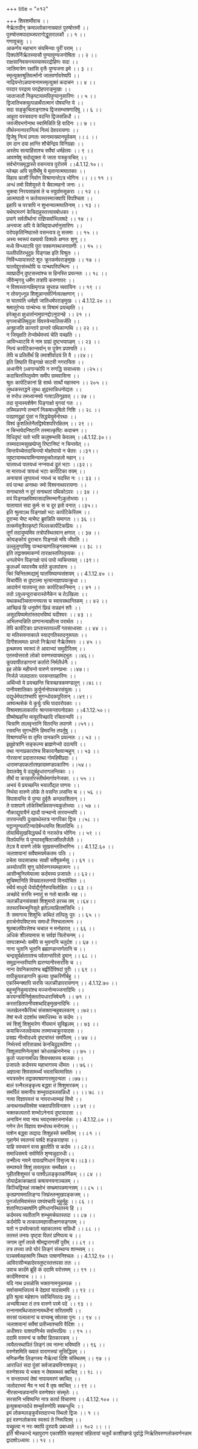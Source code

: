 +++
title = "०१२"

+++
शिवशर्मोवाच ।।  
नैर्ऋतादीन् क्रमाल्लोकानाख्यातं पुरुषोत्तमौ ।।  
पुरुषोत्तमपादाब्जपरागोद्धूसरालकौ ।। १ ।।  
गणावूचतुः ।।  
आकर्णय महाभाग संयमिन्याः पुरीं पराम् ।।  
दिक्पतेर्निर्ऋतस्यासौ पुण्यापुण्यजनोषिता ।। २ ।।  
राक्षसानिवसन्त्यस्यामपरद्रोहिणः सदा ।।  
जातिमात्रेण रक्षांसि वृत्तैः पुण्यजना इमे ।। ३ ।।  
स्मृत्युक्तश्रुतिवर्त्मानो जातवर्णावरेष्वपि ।।  
नाद्रियन्तेऽन्नपानानामस्मृत्युक्तं कदाचन ।। ४ ।।  
परदार परद्रव्य परद्रोहपराङ्मुखाः ।।  
जाताजातौ निकृष्टायामपिपुण्यानुसारिणः ।। ५ ।।  
द्विजातिभक्त्युत्पन्नार्थैरात्मानं पोषयन्ति ये ।।  
सदा सङ्कुचिताङ्गाश्च द्विजसम्भाषणादिषु ।। ६ ।।  
आहूता वस्त्रवदना वदन्ति द्विजसन्निधौ ।।  
जयजीवभगोनाथ स्वामिन्निति हि वादिनः ।। ७ ।।  
तीर्थस्नानपरानित्यं नित्यं देवपरायणाः ।।  
द्विजेषु नित्यं प्रणताः स्वनामाख्यानपूर्वकम् ।। ८ ।।  
दम दान दया क्षान्ति शौचेन्द्रिय विनिग्रहाः ।।  
अस्तेय सत्याहिंसाश्च सर्वेषां धर्महेतवः ।। ९ ।।  
आवश्येषु सदोद्युक्ता ये जाता यत्रकुत्रचित् ।।  
सर्वभोगसमृद्धास्ते वसन्त्यत्र पुरोत्तमे ।।4.1.12.१०।।  
म्लेच्छा अपि सुतीर्थेषु ये मृतानात्मघातकाः ।।  
विहाय काशीं निर्वाण विश्राणान्तेऽत्र भोगिनः ।। ।। ११ ।।  
अन्धं तमो विशेयुस्ते ये चैवात्महनो जनाः ।।  
भुक्त्वा निरयसाहस्रं ते च स्युर्ग्रामसूकराः ।। १२ ।।  
आत्मघातो न कर्तव्यस्तस्मात्क्वापि विपश्चिता ।।  
इहापि च परत्रापि न शुभान्यात्मघातिनाम् ।। १३ ।।  
यथेष्टमरणं केचिदाहुस्तत्त्वावबोधकाः ।।  
प्रयागे सर्वतीर्थानां राज्ञिसर्वाभिलाषदे ।। १४ ।।  
अन्त्यजा अपि ये केचिद्दयाधर्मानुसारिणः ।।  
परोपकृतिनिष्ठास्ते वसन्त्यत्र तु सत्तमाः ।। १५ ।।  
अस्य स्वरूपं वक्ष्यावो दिक्पतेः क्षणतः शृणु ।।  
मध्ये विन्ध्याटवि पुरा पक्कणस्थजनाग्रणीः ।। १५ ।।  
पल्लीपतिरभूदुग्रः पिङ्गाक्ष इति विश्रुतः ।।  
निर्विन्ध्यायास्तटे शूरः क्रूरकर्मपराङ्मुखः ।। १७ ।।  
घातयेद्दूरसंस्थोपि यः पान्थपरिपन्थिनः ।।  
व्याघ्रादीन् दुष्टसत्त्वांश्च स हिनस्ति प्रयत्नतः ।। १८ ।।  
जीवेन्मृगयु धर्मेण तत्रापि करुणापरः ।।  
न विश्वस्तान्पक्षिमृगान्न सुप्तान्न व्यवायिनः ।। १९ ।।  
न तोयगृध्नून्न शिशून्नान्तर्वर्त्नित्वलक्षणान् ।।  
स घातयति धर्मज्ञो जातिधर्मपराङ्मुखः ।। 4.1.12.२० ।।  
श्रमातुरेभ्यः पान्थेभ्यः स विश्रामं प्रयच्छति ।।  
हरेत्क्षुधा क्षुधार्तानामुपानद्दोऽनुपानहे ।। २१ ।।  
मृगत्त्वचोतिमृदुला विवस्त्रेभ्यातिसर्जति ।।  
अनुव्रजति कान्तारे प्रान्तरे पथिकान्पथि ।। २२ ।।  
न जिघृक्षति तेभ्योर्थमभयं चेति यच्छति ।।  
आविन्ध्याटवि मे नाम ग्राह्यं दुष्टभयापहम् ।। २३ ।।  
नित्यं कार्पटिकान्सर्वान् स पुत्रेण प्रपश्यति ।।  
तेपि च प्रतितीर्थं हि तमाशीर्वादयं ति वै ।।२४।।  
इति तिष्ठति पिङ्गाक्षे साटवी नगरायिता ।।  
अध्वनीने ऽध्वगान्कोपि न रुणद्धि ससाध्वसः ।।२५।।  
कदाचित्तत्पितृव्येण समीप ग्रामवासिना ।।  
श्रुतः कार्पटिकानां हि सार्थः सार्थो महास्वनः ।। २०५ ।।  
लुब्धकस्तद्धने लुब्धः क्षुद्रस्तन्निधनोद्यतः ।।  
स रुरोध तमध्वानमग्रे गत्वाऽतिगूढवत् ।। २७ ।।  
तदा युप्यस्यशेषेण पिङ्गाक्षो मृगयां गतः ।।  
तस्मिन्नरण्ये तन्मार्गं निकषाध्युषितो निशि ।। २८ ।।  
परप्राणद्रुहां पुंसां न सिद्ध्येयुर्मनोरथाः ।।  
विश्वं कुशलितेनैतद्विश्वेशपरिरक्षितम् ।। २९ ।।  
न चिन्तयेदनिष्टानि तस्मात्कृष्टिः कदाचन ।।  
विधिदृष्टं यतो भावि कलुषम्भावि केवलम् ।।4.1.12.३०।।  
तस्मादात्मसुखम्प्रेप्सु रिष्टानिष्टं न चिन्तयेत् ।।  
चिन्तयेच्चेत्तदाचिन्त्यो मोक्षोपायो न चेतरः ।।३१।।  
व्युष्टायामथयामिन्यामभूत्कोलाहलो महान् ।।  
घातयध्वं पातयध्वं नग्नयध्वं द्रुतं भटाः ।।३२।।  
मा मारयध्वं त्रायध्वं भटाः कार्पटिका वयम् ।।  
अनायासं लुण्ठयध्वं नयध्वं च यदस्ति नः ।। ३३ ।।  
वयं पान्था अनाथाः स्मो विश्वनाथपरायणाः ।।  
सनाथास्ते न दूरं सनाथतां पथिकोऽपरः ।। ३४ ।।  
वयं पिङ्गाक्षविश्वासादस्मिन्मार्गेऽकुतोभयाः ।।  
यातायातं सदा कुर्मः स च दूर इतो वनात् ।।३५।।  
इति श्रुत्वाऽथ पिङ्गाक्षो भटः कार्पटिकेरितम ।।  
दूरान्मा भैष्ट माभैष्ट ब्रुवन्निति समागतः ।। ३६ ।।  
तत्कर्मसूत्रैराकृष्टो भिल्लःकार्पटिकप्रियः ।।  
तूर्णं तदायुष्यमिव तत्रोपस्थितवान् क्षणात् ।। ३७ ।।  
कोयङ्कोयं दुराचारः पिङ्गाक्षे मयि जीवति ।।  
उल्लुलुण्ठयिषुः पान्थान्प्राणलिङ्गसमान्मम ।। ३८ ।।  
इति तद्वाक्यमाकर्ण्य ताराक्षस्तत्पितृव्यकः ।।  
धनलोभेन पिङ्गाक्षे पापं पापो व्यचिन्तयत् ।।३९।।  
कुलधर्मं व्यपास्यैष वर्तते कुलपांसनः ।।  
चिरं चिन्तितमद्यामुं घातयिष्याम्यसंशयम् ।। 4.1.12.४० ।।  
विचार्येति स दुष्टात्मा भृत्यानाज्ञापयत्क्रुधा ।।  
आदावेनं घातयन्तु ततः कार्पटिकानिमान् ।। ४१ ।।  
ततो ऽयुध्यन्दुराचारास्तेनैकेन च तेऽखिलाः ।।  
यथाकथञ्चित्ताननयत्स च स्वावसथान्तिकम् ।। ४२ ।।  
आच्छिन्नं हि धनुर्वाणं छिन्नं सन्नहनं शरैः ।।  
असूदयिष्यमेतांस्तदभविष्यं यदीश्वरः ।। ४३ ।।  
अभिलप्यन्निति प्राणानत्याक्षीत्स परार्थतः ।।  
तेपि कार्पटिकाः प्राप्तास्तत्पल्लीं गतसाध्वसाः ।। ४४ ।।  
या मतिस्त्वन्तकाले स्याद्गतिस्तदनुरूपतः ।।  
दिगीशत्वमतः प्राप्तो निर्ऋत्यां नैर्ऋतेश्वरः ।। ४५ ।।  
इत्थमस्य स्वरूपं ते आवाभ्यां समुदीरितम् ।।  
एतस्योत्तरतो लोको वरुणस्यायमद्भुतः ।।४६।।  
कूपवापीतडागानां कर्तारो निर्मलैर्धनैः ।।  
इह लोके महीयन्ते वारुणे वरुणप्रभाः ।।४७।।  
निर्जले जलदातारः परसन्तापहारिणः ।।  
अर्थिभ्यो ये प्रयच्छन्ति चित्रच्छत्रकमण्डलून् ।।४८।।  
पानीयशालिकाः कुर्युर्नानोपस्करसंयुताः ।।  
दद्युर्धर्मघटांश्चापि सुगन्धोदकपूरितान् ।।४९।।  
अश्वत्थसेकं ये कुर्युः पथि पादपरोपकाः ।।  
विश्रामशालाकर्तारः श्रान्तसन्तापनोदकाः ।।4.1.12.५०।।  
ग्रीष्मोष्प्रहन्ति मायूरपिच्छादि रचितान्यपि ।।  
चित्राणि तालवृन्तानि वितरन्ति तपागमे ।।५१।।  
रसवन्ति सुगन्धीनि हिमवन्ति तपर्तुषु ।।  
विश्राणयन्ति वा तृप्ति पानकानि प्रयत्नतः ।। ५२ ।।  
इक्षुक्षेत्राणि सङ्कल्प्य ब्राह्मणेभ्यो ददत्यपि ।।  
तथा नानाप्रकारांश्च विकारानैक्षवान्बहून् ।। ५३ ।।  
गोरसानां प्रदातारस्तथा गोमहिषीप्रदाः ।।  
धारामण्डपकर्तारश्छायामण्डपकारिणः ।।५४।।  
देवालयेषु ये दद्युर्बहुधारागलन्तिकाः ।।  
तीर्थे वा करहर्तारस्तीर्थमार्गावनेजका. ।। ५५ ।।  
अभयं ये प्रयच्छन्ति भयार्तोद्यत पाणयः ।।  
निर्भया वारुणे लोके ते वसन्ति लसन्ति च ।। ५६ ।।  
विपाशयन्ति ये पुण्या दुर्वृतैः कण्ठपाशितान् ।।  
ते पाशपाणे लोकेस्मिन्निवसन्त्यकुतोभयाः ।। ५७ ।।  
नौकाद्युपायैर्न द्यादौ पान्थान्ये तारयन्त्यपि ।।  
तारयन्त्यपि दुःखाब्धेस्तत्र नागरिका द्विज ।।५८ ।।  
घट्टान्पुण्यतटिन्यादेर्बन्धयन्ति शिलादिभिः ।।  
तोयार्थिसुखसिद्ध्यर्थं ये नरास्तेत्र भोगिनः ।। ५९ ।।  
वितर्पयन्ति ये पुण्यास्तृषिताञ्शीतलैर्जलैः ।।  
तेऽत्र वै वारुणे लोके सुखसन्ततिभागिनः ।। 4.1.12.६० ।।  
जलाशयानां सर्वेषामयमेकतमः पतिः ।।  
प्रचेता यादसान्नाथः साक्षी सर्वेषुकर्मसु ।। ६१ ।।  
अस्योत्पत्तिं शृणु पतेर्वरुणस्यमहात्मनः ।।  
आसीन्मुनिरमेयात्मा कर्दमस्य प्रजापतेः ।। ६२।।  
शुचिष्मानिति विख्यातस्तनयो विनयोचितः ।।  
स्थैर्य माधुर्य धैर्याद्यैर्गुणैरुपचितोहितः ।। ६३ ।।  
अच्छोदे सरसि स्नातुं स गतो बालकैः सह ।।  
जलक्रीडनसंसक्तं शिशुमारो हरच्च तम् ।।६४।।  
ततस्तस्मिन्मुनिसुते हृतेऽत्याहितशंसिभिः ।।  
तैः समागत्य शिशुभिः कथितं तत्पितुः पुरः ।। ६५ ।।  
हरार्चनोपविष्टस्य समाधौ निश्चलात्मनः ।।  
श्रुतबालविपत्तेश्च चचाल न मनोहरात् ।। ६६ ।।  
अधिकं शीलयामास स सर्वज्ञं त्रिलोचनम् ।।  
पश्यञ्शम्भोः समीपे स भुवनानि चतुर्दश ।। ६७ ।।  
नाना भूतानि भूतानि ब्रह्माण्डान्तर्गतानि च ।।  
चन्द्रसूर्यर्क्षताराश्च पर्वतान्सरितो द्रुमान् ।। ६८ ।।  
समुद्रानन्तरीयाणि ह्यरण्यानीस्सरांसि च ।।  
नाना देवनिकायांश्च बह्वीर्दिविषदां पुरीः ।। ६९ ।।  
वापीकूपतडागानि कुल्याः पुष्करिणीर्बहु ।।  
एकस्मिन्क्वापि सरसि जलक्रीडापरायणान् ।। 4.1.12.७० ।।  
बहून्मुनिकुमारांश्च मज्जनोन्मज्जनादिभिः ।।  
करयन्त्रविनिर्मुक्ततोयधाराभिषेचनैः ।। ७१ ।।  
करताडितपानीयशब्ददिङ्मुखनादिभिः ।।  
जलखेलनकैरित्थं संसक्तान्बहुबालकान् ।।७२।।  
तेषां मध्ये ददर्शाथ समाधिस्थः स कर्दमः ।।  
स्वं शिशुं शिशुमारेण नीयमानं सुविह्वलम् ।। ७३ ।।  
कयाचिज्जलदेव्याथ तस्माच्चक्रूरयादसः ।।  
प्रसह्य नीत्वोदधये दृष्टवांस्तं समर्पितम् ।। ७४ ।।  
निर्भर्त्स्य सरितान्नाथं केनचिद्रुद्ररूपिणा ।।  
त्रिशूलपाणिनेत्युक्तं क्रोधताम्राननेनच ।। ७५ ।।  
कुतो जलानामधिप शिवभक्तस्य बालकः ।।  
प्रजापतेः कर्दमस्य महाभागस्य धीमतः ।। ७६।।  
अज्ञात्वा शिवसामर्थ्यं भवताचिरमासितः ।।  
भयत्रस्तेन तद्वाक्यश्रवणात्तमुदन्वता ।।७७।।  
बालं रत्नैरलङ्कृत्य बद्ध्वा तं शिशुमारकम् ।।  
समर्पितं समानीय शम्भुपादाब्जसन्निधौ ।। ।। ७८ ।।  
नत्वा विज्ञापयत्तं च नापराध्याम्यहं विभो ।।  
अनाथनाथविश्वेश भक्तापत्तिविनाशन ।। ७९ ।।  
भक्तकल्पतरो शम्भोऽनेनायं दुष्टयादसा ।।  
अनायिन मया नाथ भवद्भक्तजनार्भकः ।। 4.1.12.८० ।।  
गणेन तेन विज्ञाय शम्भोरथ मनोगतम् ।।  
पाशेन बद्ध्वा तद्यादः शिशुहस्ते समर्पितम् ।। ८१ ।।  
गृहाणेमं स्वतनयं पार्षदे शङ्कराज्ञया ।।  
याहि स्वभवनं वत्स ब्रुवतीति स कर्दमः ।। ८२।।  
समाधिसमये सर्वमिति शृण्वन्नुदारधीः।।  
उन्मील्य नयने यावत्प्रणिधानं विसृज्य च।।८३।।  
सम्पश्यते शिशुं तावत्पुरतः समवैक्षत ।।  
गृहीतशिशुमारं च पार्श्वेऽलङ्कृतकर्णिकम् ।। ८४ ।।  
तोयार्द्रकाकपक्षाग्रं कषायनयनाञ्चलम् ।।  
किञ्चिद्विरूक्षं त्वक्क्षोभं सम्भ्रमापन्नमानसम् ।। ८५ ।।  
कृतप्रणाममालिङ्ग्य जिघ्रंस्तन्मुखपङ्कजम् ।।  
पुनर्जातमिवामंस्त पश्यंश्चापि मुहुर्मुहुः ।। ८६ ।।  
शतानिपञ्चवर्षाणि प्रणिधानस्थितस्य हि ।।  
कर्दमस्य व्यतीतानि शम्भुमर्चयतस्तदा ।। ८७ ।।  
कर्दमोपि च तत्कालमज्ञासीत्क्षणसङ्गतम् ।।  
यतो न प्रभवेत्कालो महाकालस्य सन्निधौ ।। ८८ ।।  
ततस्तं तनयः पृष्ट्वा पितरं प्रणिपत्य च ।।  
जगाम तूर्णं तपसे श्रीमद्वाराणसीं पुरीम् ।। ८९ ।।  
तत्र तप्त्वा तपो घोरं लिङ्गं संस्थाप्य शाम्भवम् ।।  
पञ्चवर्षसहस्राणि स्थितः पाषाणनिश्चलः ।। 4.1.12.९० ।।  
आविरासीन्महादेवस्तुष्टस्तत्तपसा ततः ।।  
उवाच कार्दमे ब्रूहि कं ददामि वरोत्तमम् ।। ९१ ।।  
कार्दमिरुवाच ।। ।।  
यदि नाथ प्रसन्नोसि भक्तानामनुकम्पक ।।  
सर्वासामाधिपत्यं मे देह्यपां यादसामपि ।। ९२ ।।  
इति श्रुत्वा महेशानः सर्वचिन्तितदः प्रभुः ।।  
अभ्यषिञ्चत तं तत्र वारुणे परमे पदे ।। ९३ ।।  
रत्नानामब्धिजातानामब्धीनां सरितामपि ।।  
सरसां पल्वलानां च वाप्यम्बु स्रोतसा पुनः ।। ९४ ।।  
जलाशयानां सर्वेषां प्रतीच्याश्चापि वैदिशः ।।  
अधीश्वरः पाशपाणिर्भव सर्वामरप्रियः ।। ९५ ।।  
ददामि वरमन्यं च सर्वेषां हितकारकम् ।।  
त्वयैतत्स्थापितं लिङ्गं तव नाम्ना भविष्यति ।। ९६ ।।  
वरुणेशमिति ख्यातं वाराणस्यां सुसिद्धिदम् ।।  
मणिकर्णेश लिङ्गस्य नैर्ऋत्यां दिशि संस्थितम् ।। ९७ ।।  
आराधितं सदा पुंसां सर्वजाड्यविनाशकृत् ।।  
वरुणेशस्य ये भक्ता न तेषामब्भयं क्वचित् ।। ९८ ।।  
न सन्तापभयं तेषां नापायमरणं क्वचित् ।।  
जलोदरभयं नैव न भयं वै तृषः क्वचित् ।। ९९ ।।  
नीरसान्यन्नपानानि वरुणेश्वर संस्मृतेः ।।  
सरसानि भविष्यन्ति नात्र कार्या विचारणा ।। 4.1.12.१०० ।।  
इत्युक्त्वान्तर्दधे शम्भुर्वरुणोपि स्वबन्धुभिः ।।  
इमं लोकमलङ्कुर्वंस्तदारभ्य स्थितो द्विजः ।। १ ।।  
इदं वरुणलोकस्य स्वरूपं ते निरूपितम् ।।  
यच्छ्रुत्वा न नरः क्वापि दुरपायैः प्रबाध्यते ।। १०२ ।। ।।  
इति श्रीस्कान्दे महापुराण एकाशीति साहस्र्यां संहितायां चतुर्थे काशीखण्डे पूर्वाद्धे निर्ऋतिवरुणलोकवर्णनन्नाम द्वादशोऽध्यायः ।। १२ ।।